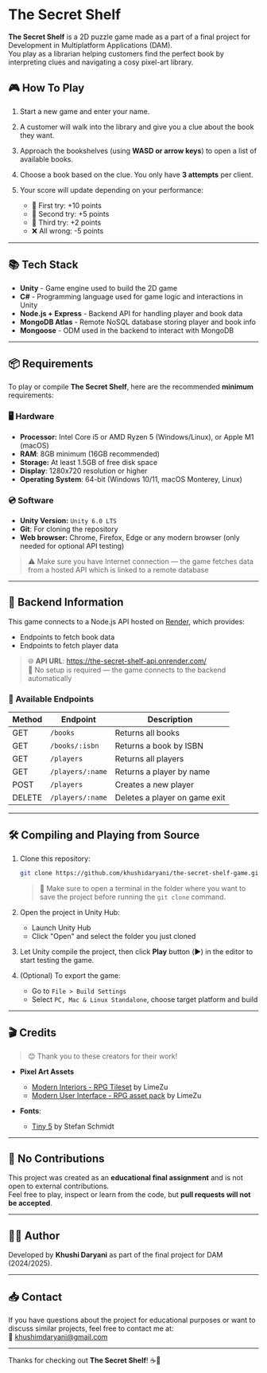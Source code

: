 # The Secret Shelf
**The Secret Shelf** is a 2D puzzle game made as a part of a final project for Development in Multiplatform Applications (DAM).  
You play as a librarian helping customers find the perfect book by interpreting clues and navigating a cosy pixel-art library.

## 🎮 How To Play

1. Start a new game and enter your name.
2. A customer will walk into the library and give you a clue about the book they want.
3. Approach the bookshelves (using **WASD or arrow keys**) to open a list of available books.
4. Choose a book based on the clue. You only have **3 attempts** per client.
5. Your score will update depending on your performance:
   
   - 🥇 First try: +10 points
   - 🥈 Second try: +5 points
   - 🥉 Third try: +2 points
   - ❌ All wrong: -5 points

---

## 📚 Tech Stack

- **Unity** - Game engine used to build the 2D game
- **C#** - Programming language used for game logic and interactions in Unity
- **Node.js + Express** - Backend API for handling player and book data
- **MongoDB Atlas** - Remote NoSQL database storing player and book info
- **Mongoose** - ODM used in the backend to interact with MongoDB

---

## 📦 Requirements

To play or compile **The Secret Shelf**, here are the recommended **minimum** requirements:  

### 🖥️ Hardware  

- **Processor:** Intel Core i5 or AMD Ryzen 5 (Windows/Linux), or Apple M1 (macOS)  
- **RAM**: 8GB minimum (16GB recommended)  
- **Storage:** At least 1.5GB of free disk space  
- **Display**: 1280x720 resolution or higher  
- **Operating System**: 64-bit (Windows 10/11, macOS Monterey, Linux)

### 💿 Software 

- **Unity Version:** `Unity 6.0 LTS`
- **Git**: For cloning the repository
- **Web browser:** Chrome, Firefox, Edge or any modern browser (only needed for optional API testing)

> ⚠️ Make sure you have Internet connection — the game fetches data from a hosted API which is linked to a remote database

---

## 💾 Backend Information

This game connects to a Node.js API hosted on [Render](https://render.com), which provides:

- Endpoints to fetch book data
- Endpoints to fetch player data
  
> 🌐 **API URL**: https://the-secret-shelf-api.onrender.com/  
> 🔗 No setup is required — the game connects to the backend automatically

### 📌 Available Endpoints

| Method | Endpoint           | Description                        |
|--------|--------------------|------------------------------------|
| GET    | `/books`           | Returns all books                  |
| GET    | `/books/:isbn`     | Returns a book by ISBN             |
| GET    | `/players`         | Returns all players                |
| GET    | `/players/:name`   | Returns a player by name           |
| POST   | `/players`         | Creates a new player               |
| DELETE | `/players/:name`   | Deletes a player on game exit      |

---

## 🛠️ Compiling and Playing from Source

1. Clone this repository:  
   ```bash
   git clone https://github.com/khushidaryani/the-secret-shelf-game.git
   ```
   
   > 📁 Make sure to open a terminal in the folder where you want to save the project before running the `git clone` command.
   
2. Open the project in Unity Hub:  
   - Launch Unity Hub
   - Click "Open" and select the folder you just cloned
     
3. Let Unity compile the project, then click **Play** button (▶️) in the editor to start testing the game.
   
4. (Optional) To export the game:
   - Go to `File > Build Settings`
   - Select `PC, Mac & Linux Standalone`, choose target platform and build
  
---
  
## 🎬 Credits  

> 😊 Thank you to these creators for their work!  

- **Pixel Art Assets**
  - [Modern Interiors - RPG Tileset](https://limezu.itch.io/moderninteriors) by LimeZu  
  - [Modern User Interface - RPG asset pack](https://limezu.itch.io/modernuserinterface) by LimeZu  

 - **Fonts**:
   - [Tiny 5](https://fonts.google.com/specimen/Tiny5) by Stefan Schmidt  

---

## 🚫 No Contributions

This project was created as an **educational final assignment** and is not open to external contributions.  
Feel free to play, inspect or learn from the code, but **pull requests will not be accepted**. 

---

## 👩‍💻 Author

Developed by **Khushi Daryani** as part of the final project for DAM (2024/2025).

---

## 📥 Contact

If you have questions about the project for educational purposes or want to discuss similar projects, feel free to contact me at:  
📧 khushimdaryani@gmail.com

---

Thanks for checking out **The Secret Shelf**! ☕📖
